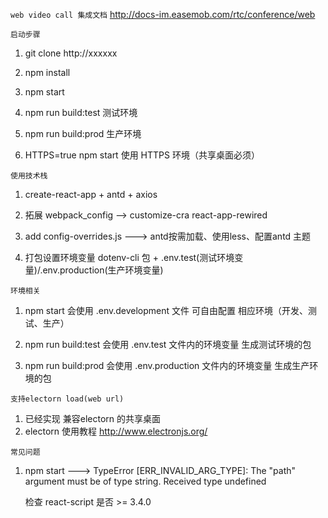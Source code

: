 `web video call 集成文档`
http://docs-im.easemob.com/rtc/conference/web

`启动步骤`

1. git clone http://xxxxxx

2. npm install

3. npm start 

4. npm run build:test 测试环境

5. npm run build:prod 生产环境

6. HTTPS=true npm start 使用 HTTPS 环境（共享桌面必须） 

`使用技术栈`

1. create-react-app + antd + axios

2. 拓展 webpack_config  --> customize-cra react-app-rewired 

3. add config-overrides.js ---> antd按需加载、使用less、配置antd 主题

4. 打包设置环境变量  dotenv-cli 包 + .env.test(测试环境变量)/.env.production(生产环境变量)


`环境相关`
1. npm start    会使用 .env.development 文件 可自由配置 相应环境（开发、测试、生产）

2. npm run build:test 会使用 .env.test 文件内的环境变量 生成测试环境的包

3. npm run build:prod 会使用 .env.production 文件内的环境变量 生成生产环境的包

`支持electorn load(web url)`
1. 已经实现 兼容electorn 的共享桌面
2. electorn 使用教程 http://www.electronjs.org/

`常见问题`
1. npm start --->  TypeError [ERR_INVALID_ARG_TYPE]: The "path" argument must be of type string. Received type undefined

    检查 react-script 是否 >= 3.4.0
 